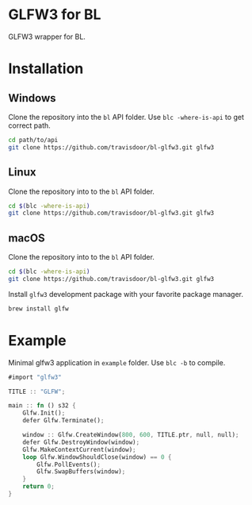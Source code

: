 # GLFW3 for BL
GLFW3 wrapper for BL.

# Installation
## Windows

Clone the repository into the `bl` API folder. Use `blc -where-is-api` to get correct path.
```bash
cd path/to/api
git clone https://github.com/travisdoor/bl-glfw3.git glfw3
```

## Linux

Clone the repository into to the `bl` API folder.
```bash
cd $(blc -where-is-api)
git clone https://github.com/travisdoor/bl-glfw3.git glfw3
```

## macOS
Clone the repository into to the `bl` API folder.
```bash
cd $(blc -where-is-api)
git clone https://github.com/travisdoor/bl-glfw3.git glfw3
```
Install `glfw3` development package with your favorite package manager.
```bash
brew install glfw
```

# Example
Minimal glfw3 application in `example` folder. Use `blc -b` to compile.
```rust
#import "glfw3"

TITLE :: "GLFW";

main :: fn () s32 {
    Glfw.Init();
    defer Glfw.Terminate();

    window :: Glfw.CreateWindow(800, 600, TITLE.ptr, null, null);
    defer Glfw.DestroyWindow(window);
    Glfw.MakeContextCurrent(window);
    loop Glfw.WindowShouldClose(window) == 0 {
        Glfw.PollEvents();
        Glfw.SwapBuffers(window);
    }
    return 0;
}
```
